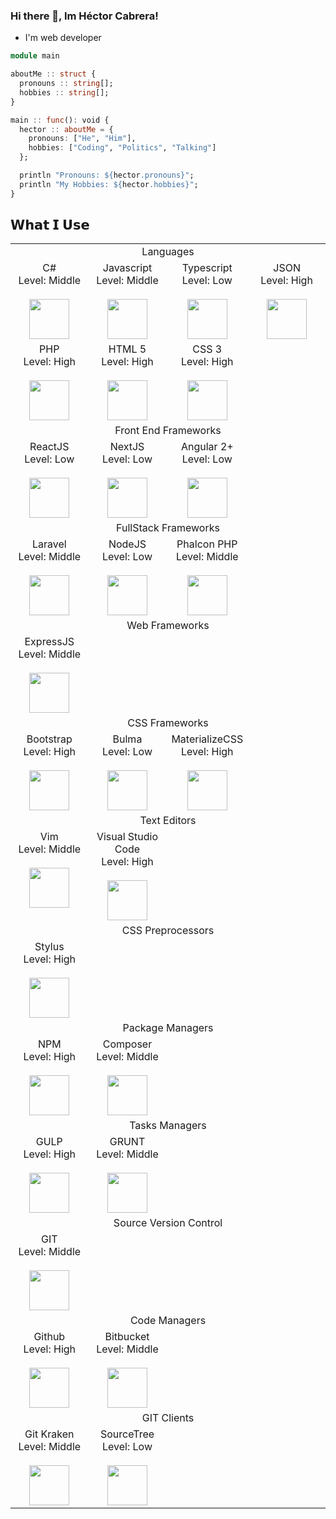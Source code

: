 ### Hi there 👋, Im Héctor Cabrera!

- I'm web developer

```julia
module main

aboutMe :: struct {
  pronouns :: string[];
  hobbies :: string[];
}

main :: func(): void {
  hector :: aboutMe = {
    pronouns: ["He", "Him"],
    hobbies: ["Coding", "Politics", "Talking"]
  };

  println "Pronouns: ${hector.pronouns}";
  println "My Hobbies: ${hector.hobbies}";
}
```

## 𝗪𝗵𝗮𝘁 𝗜 𝗨𝘀𝗲

<table>
  <tbody>
    <tr valign="top">
      <td width="100%" colspan="4" align="center">
        <span>Languages</span><br>
      </td>
    </tr>
    <tr valign="top">
      <td width="25%" align="center">
        <span>C#</span><br>
        <span>Level: Middle</span><br><br>
        <img height="64px" src="https://cdn.svgporn.com/logos/c-sharp.svg">
      </td>
      <td width="25%" align="center">
        <span>Javascript</span><br>
        <span>Level: Middle</span><br><br>
        <img height="64px" src="https://cdn.svgporn.com/logos/javascript.svg">
      </td>
      <td width="25%" align="center">
        <span>Typescript</span><br>
        <span>Level: Low</span><br><br>
        <img height="64px" src="https://cdn.svgporn.com/logos/typescript-icon.svg">
      </td>
      <td width="25%" align="center">
        <span>JSON</span><br>
        <span>Level: High</span><br><br>
        <img height="64px" src="https://cdn.svgporn.com/logos/json.svg">
      </td>
    </tr>
    <tr>
      <td width="25%" align="center">
        <span>PHP</span><br>
        <span>Level: High</span><br><br>
        <img height="64px" src="https://cdn.svgporn.com/logos/php.svg">
      </td>
      <td width="25%" align="center">
        <span>HTML 5</span><br>
        <span>Level: High</span><br><br>
        <img height="64px" src="https://cdn.svgporn.com/logos/html-5.svg">
      </td>
      <td width="25%" align="center">
        <span>CSS 3</span><br>
        <span>Level: High</span><br><br>
        <img height="64px" src="https://cdn.svgporn.com/logos/css-3.svg">
      </td>
    </tr>
    <tr valign="top">
      <td width="100%" colspan="4" align="center">
        <span>Front End Frameworks</span><br>
      </td>
    </tr>
    <tr valign="top">
      <td width="25%" align="center">
        <span>ReactJS</span><br>
        <span>Level: Low</span><br><br>
        <img height="64px" src="https://cdn.svgporn.com/logos/react.svg">
      </td>
      <td width="25%" align="center">
        <span>NextJS</span><br>
        <span>Level: Low</span><br><br>
        <img height="64px" src="https://cdn.svgporn.com/logos/nextjs.svg">
      </td>
      <td width="25%" align="center">
        <span>Angular 2+</span><br>
        <span>Level: Low</span><br><br>
        <img height="64px" src="https://cdn.svgporn.com/logos/angular-icon.svg">
      </td>
    </tr>
    <tr valign="top">
      <td width="100%" colspan="4" align="center">
        <span>FullStack Frameworks</span><br>
      </td>
    </tr>
    <tr valign="top">
      <td width="25%" align="center">
        <span>Laravel</span><br>
        <span>Level: Middle</span><br><br>
        <img height="64px" src="https://cdn.svgporn.com/logos/laravel.svg">
      </td>
      <td width="25%" align="center">
        <span>NodeJS</span><br>
        <span>Level: Low</span><br><br>
        <img height="64px" src="https://cdn.svgporn.com/logos/nodejs-icon.svg">
      </td>
      <td width="25%" align="center">
        <span>Phalcon PHP</span><br>
        <span>Level: Middle</span><br><br>
        <img height="64px" src="https://cdn.svgporn.com/logos/phalcon.svg">
      </td>
    </tr>
    <tr valign="top">
      <td width="100%" colspan="4" align="center">
        <span>Web Frameworks</span><br>
      </td>
    </tr>
    <tr valign="top">
      <td width="25%" align="center">
        <span>ExpressJS</span><br>
        <span>Level: Middle</span><br><br>
        <img height="64px" src="https://cdn.svgporn.com/logos/express.svg">
      </td>
    </tr>
    <tr valign="top">
      <td width="100%" colspan="4" align="center">
        <span>CSS Frameworks</span><br>
      </td>
    </tr>
    <tr valign="top">
      <td width="25%" align="center">
        <span>Bootstrap</span><br>
        <span>Level: High</span><br><br>
        <img height="64px" src="https://cdn.svgporn.com/logos/bootstrap.svg">
      </td>
      <td width="25%" align="center">
        <span>Bulma</span><br>
        <span>Level: Low</span><br><br>
        <img height="64px" src="https://cdn.svgporn.com/logos/bulma.svg">
      </td>
      <td width="25%" align="center">
        <span>MaterializeCSS</span><br>
        <span>Level: High</span><br><br>
        <img height="64px" src="https://cdn.svgporn.com/logos/materializecss.svg">
      </td>
    </tr>
    <tr valign="top">
      <td width="100%" colspan="4" align="center">
        <span>Text Editors</span><br>
      </td>
    </tr>
    <tr valign="top">
      <td width="25%" align="center">
        <span>Vim</span><br>
        <span>Level: Middle</span><br><br>
        <img height="64px" src="https://cdn.svgporn.com/logos/vim.svg">
      </td>
      <td width="25%" align="center">
        <span>Visual Studio Code</span><br>
        <span>Level: High</span><br><br>
        <img height="64px" src="https://cdn.svgporn.com/logos/visual-studio-code.svg">
      </td>
    </tr>
    <tr valign="top">
      <td width="100%" colspan="4" align="center">
        <span>CSS Preprocessors</span><br>
      </td>
    </tr>
    <tr valign="top">
      <td width="25%" align="center">
        <span>Stylus</span><br>
        <span>Level: High</span><br><br>
        <img height="64px" src="https://cdn.svgporn.com/logos/stylus.svg">
      </td>
    </tr>
    <tr valign="top">
      <td width="100%" colspan="4" align="center">
        <span>Package Managers</span><br>
      </td>
    </tr>
    <tr valign="top">
      <td width="25%" align="center">
        <span>NPM</span><br>
        <span>Level: High</span><br><br>
        <img height="64px" src="https://cdn.svgporn.com/logos/npm.svg">
      </td>
      <td width="25%" align="center">
        <span>Composer</span><br>
        <span>Level: Middle</span><br><br>
        <img height="64px" src="https://cdn.svgporn.com/logos/composer.svg">
      </td>
    </tr>
    <tr valign="top">
      <td width="100%" colspan="4" align="center">
        <span>Tasks Managers</span><br>
      </td>
    </tr>
    <tr valign="top">
      <td width="25%" align="center">
        <span>GULP</span><br>
        <span>Level: High</span><br><br>
        <img height="64px" src="https://cdn.svgporn.com/logos/gulp.svg">
      </td>
      <td width="25%" align="center">
        <span>GRUNT</span><br>
        <span>Level: Middle</span><br><br>
        <img height="64px" src="https://cdn.svgporn.com/logos/grunt.svg">
      </td>
    </tr>
    <tr valign="top">
      <td width="100%" colspan="4" align="center">
        <span>Source Version Control</span><br>
      </td>
    </tr>
    <tr valign="top">
      <td width="25%" align="center">
        <span>GIT</span><br>
        <span>Level: Middle</span><br><br>
        <img height="64px" src="https://cdn.svgporn.com/logos/git-icon.svg">
      </td>
    </tr>
    <tr valign="top">
      <td width="100%" colspan="4" align="center">
        <span>Code Managers</span><br>
      </td>
    </tr>
    <tr valign="top">
      <td width="25%" align="center">
        <span>Github</span><br>
        <span>Level: High</span><br><br>
        <img height="64px" src="https://cdn.svgporn.com/logos/github-octocat.svg">
      </td>
      <td width="25%" align="center">
        <span>Bitbucket</span><br>
        <span>Level: Middle</span><br><br>
        <img height="64px" src="https://cdn.svgporn.com/logos/bitbucket.svg">
      </td>
    </tr>
    <tr valign="top">
      <td width="100%" colspan="4" align="center">
        <span>GIT Clients</span><br>
      </td>
    </tr>
    <tr valign="top">
      <td width="25%" align="center">
        <span>Git Kraken</span><br>
        <span>Level: Middle</span><br><br>
        <img height="64px" src="https://cdn.svgporn.com/logos/gitkraken.svg">
      </td>
      <td width="25%" align="center">
        <span>SourceTree</span><br>
        <span>Level: Low</span><br><br>
        <img height="64px" src="https://cdn.svgporn.com/logos/sourcetree.svg">
      </td>
    </tr>
  </tbody>
</table>

<!--
**HectorCavilla/HectorCavilla** is a ✨ _special_ ✨ repository because its `README.md` (this file) appears on your GitHub profile.

Here are some ideas to get you started:

- 🔭 I’m currently working on ...
- 🌱 I’m currently learning ...
- 👯 I’m looking to collaborate on ...
- 🤔 I’m looking for help with ...
- 💬 Ask me about ...
- 📫 How to reach me: ...
- 😄 Pronouns: ...
- ⚡ Fun fact: ...
-->
